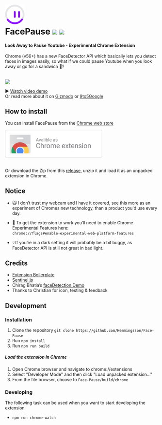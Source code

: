 

<h1>
 <img src="resources/FacePause.png?raw=true" alt="Face Pause">
  <br>
   FacePause  <a href="https://chrome.google.com/webstore/detail/igoccmpimadoamkfabcpelmkhpgiafhd"><img  src="https://img.shields.io/chrome-web-store/v/igoccmpimadoamkfabcpelmkhpgiafhd.svg"></a> <a href="https://chrome.google.com/webstore/detail/igoccmpimadoamkfabcpelmkhpgiafhd"><img src="https://img.shields.io/chrome-web-store/users/igoccmpimadoamkfabcpelmkhpgiafhd.svg"></a>
  
</h1>


#### Look Away to Pause Youtube - Experimental Chrome Extension


Chrome (v56+) has a new FaceDetector API which basically lets you detect faces in images easily, so what if we could pause Youtube when you look away or go for a sandwich 🥪?


  <br>
  <img align="center" src="https://media.giphy.com/media/2sdM8tdDlqZGY7g3bT/giphy.gif" width="430">



▶️ [Watch video demo](https://youtu.be/CL_B7iVpg4M)
<br>
Or read more about it on [Gizmodo](https://gizmodo.com/this-creepy-chrome-extension-pauses-youtube-for-you-whe-1826257465) or [9to5Google](https://9to5google.com/2018/05/22/facepause-experimental-chrome-extension/)
   <br> 

   
## How to install


You can install FacePause from the [Chrome web store](https://chrome.google.com/webstore/detail/igoccmpimadoamkfabcpelmkhpgiafhd)

<a href="https://chrome.google.com/webstore/detail/igoccmpimadoamkfabcpelmkhpgiafhd">
    <img src="resources/CWS-dl.png" width="320">
 </a>
 <br> <br>

Or download the Zip from this [release](https://github.com/Hemmingsson/Face-Pause/releases/tag/0.1), unzip it and load it as an unpacked extension in Chrome.

## Notice

- 🙀 I don’t trust my webcam and I have it covered, see this more as an experiment of Chromes new technology, than a product you'd use every day. 
- 🏴 To get the extension to work you’ll need to enable Chrome Experimental Features here: <br>
`chrome://flags#enable-experimental-web-platform-features`

- 💡If you’re in a dark setting it will probably be a bit buggy, as FaceDetector API is still not great in bad light. 


## Credits
- [Extension Boilerplate](https://github.com/EmailThis/extension-boilerplate)
- [Sentinel.js](https://github.com/muicss/sentineljs)
- Chirag Bhatia’s [faceDetection Demo](https://github.com/chirag64/live-face-detector/)
- Thanks to Christian for icon, testing & feedback

## Development

### Installation
1. Clone the repository `git clone https://github.com/Hemmingsson/Face-Pause`
2. Run `npm install`
3. Run `npm run build`

##### Load the extension in Chrome
1. Open Chrome browser and navigate to chrome://extensions
2. Select "Developer Mode" and then click "Load unpacked extension..."
3. From the file browser, choose to `Face-Pause/build/chrome`


### Developing
The following task can be used when you want to start developing the extension

- `npm run chrome-watch`



